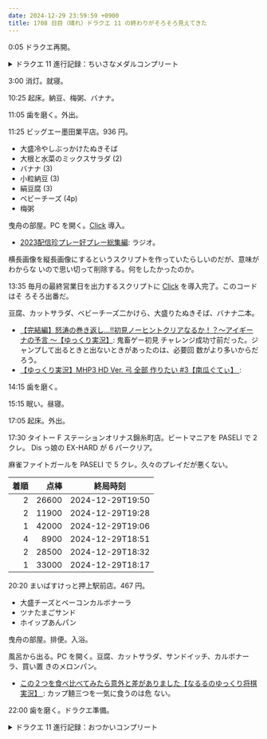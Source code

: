 ```yaml
---
date: 2024-12-29 23:59:59 +0900
title: 1708 日目（晴れ）ドラクエ 11 の終わりがそろそろ見えてきた
---
```


0:05 ドラクエ再開。

<details><summary>ドラクエ 11 進行記録：ちいさなメダルコンプリート</summary>
<p>セルゲイナスの親玉を成敗するおつかい。こちらのレベルを上げ過ぎてセルゲイナスがザコ扱いになっている。</p>

<p>デルカダール貧民街の占い師に代わって超聖水を求めるおつかい。始祖の森の滝壺をひたすら廻る。
ザコキャラの持っている品物目当てに、ここには後でまた来るかもしれない。</p>

<p>デルカダール貧民街の子供のおつかい。かくれんぼの達人をきのうも捜索していたが、そこにいたのに見落としていた。
さすが達人。子供のところに戻って報告して、ちいさなメダルをたくさんゲットしたのでまた戻る。</p>

<p>ちいさなメダルを渡すとコンプリートらしく、報酬とともにメダル景品交換方式に移行。
敵キャラの一部からちいさなメダルを盗めるなとは思っていたが、こう来たか。</p>

<p>さらにおつかい二件。忘れた。</p>

<p>放置していた連武討魔行。いちばん辛い。レベル 88 もあれば無策で大丈夫だろうという見通しは甘い。
時間をかけて四の試練まではコンプリート。
最終試練はメニューだけ見ればこれまでと同様の試練に見えるが、ザコキャラのグループ複数が定期的に投入される。
二回挑戦して二回戦までしかいけない体たらく。
四連戦のいずれでも全体攻撃を使えるキャラを一人はいれないとダメと考えられる。</p>

<p>次回、最終試練？</p>
</details>

3:00 消灯。就寝。

10:25 起床。納豆、梅粥、バナナ。

11:05 歯を磨く。外出。

11:25 ビッグエー墨田業平店。936 円。

* 大盛冷やしぶっかけたぬきそば
* 大根と水菜のミックスサラダ (2)
* バナナ (3)
* 小粒納豆 (3)
* 絹豆腐 (3)
* ベビーチーズ (4p)
* 梅粥

曳舟の部屋。PC を開く。[Click] 導入。

* [2023配信珍プレー好プレー総集編](https://www.youtube.com/watch?v=bdtceeS6l-c):
  ラジオ。

横長画像を縦長画像にするというスクリプトを作っていたらしいのだが、意味がわからな
いので思い切って削除する。何をしたかったのか。

13:35 毎月の最終営業日を出力するスクリプトに [Click] を導入完了。このコードはそ
ろそろ出番だ。

豆腐、カットサラダ、ベビーチーズ二かけら、大盛りたぬきそば、バナナ二本。

* [【完結編】怒涛の巻き返し...!!初見ノーヒントクリアなるか！？～アイギーナの予言
  ～【ゆっくり実況】](https://www.youtube.com/watch?v=oZ9MucthfIc): 鬼畜ゲー初見
  チャレンジ成功寸前だった。ジャンプして出るときと出ないときがあったのは、必要回
  数がより多いからだろう。
* [【ゆっくり実況】MHP3 HD Ver. 弓 全部 作りたい #3【南瓜ぐてぃ】
  ](https://www.youtube.com/watch?v=51mthJTmN28): 

14:15 歯を磨く。

15:15 眠い。昼寝。

17:05 起床。外出。

17:30 タイトー F ステーションオリナス錦糸町店。ビートマニアを PASELI で 2 クレ。
Dis っ娘の EX-HARD が 6 パークリア。

麻雀ファイトガールを PASELI で 5 クレ。久々のプレイだが悪くない。

| 着順 | 点棒 | 終局時刻 |
|-----:|-----:|----------|
| 2 | 26600 | 2024-12-29T19:50 |
| 2 | 11900 | 2024-12-29T19:28 |
| 1 | 42000 | 2024-12-29T19:06 |
| 4 | 8900 | 2024-12-29T18:51 |
| 2 | 28500 | 2024-12-29T18:32 |
| 1 | 33000 | 2024-12-29T18:17 |

20:20 まいばすけっと押上駅前店。467 円。

* 大盛チーズとベーコンカルボナーラ
* ツナたまごサンド
* ホイップあんパン

曳舟の部屋。排便。入浴。

風呂から出る。PC を開く。豆腐、カットサラダ、サンドイッチ、カルボナーラ、買い置
きのメロンパン。

* [この２つを食べ比べてみたら意外と差がありました【なるるのゆっくり将棋実況】
  ](https://www.youtube.com/watch?v=atsJktLH9S8): カップ麺三つを一気に食うのは危
  ない。

22:00 歯を磨く。ドラクエ準備。

<details><summary>ドラクエ 11 進行記録：おつかいコンプリート</summary>
<p>大修練場の最終試練再試。クリアさえすればいい。
きのうハマったイカタコ軍団は、よく考えたらザキがいい。ロウとマルティナで挑んだのでザラキということになる。
今回ザラキが全体対象らしく、いい感じに術中にはまってくれる。
その後の二戦は流れで。手数はめちゃくちゃかかったが初クリア。</p>

<p>もう一試練解放。試しにやってみると二戦目のマッチョ＋ゾンビ軍団で終わり。
セーニャ一人だから仕方がない。初見プレイヤーは組み合わせがわからないのがミソ。</p>

<p>エンパイアブレードを鍛造。スライムオイルを求めてスライム島のスライムベホマズンのところへ出稼ぎ。
剣 (+3) を作って修練場へ戻る。入口の輩に主人公が装備しているところを見せてクリア。
これでおつかいもコンプリート。一覧を見るとあと二つ残っているようだが、お情け？</p>

<p>素材集めで時間を少しつぶす。ところで鍛冶は試練の里のふしぎな鍛冶台で行うと画面が重くならないことを発見。</p>

<p>ネルセンの試練その二のダンジョンへ進む。始祖の森と黄金城。
日付変更直前に黄金城を抜けてちょうどセーブポイントがあるので中断。</p>
</details>

[Click]: <https://click.palletsprojects.com/en/stable/>

